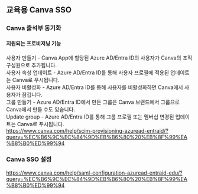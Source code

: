 ## 교육용 Canva SSO
### Canva 출석부 동기화
#### 지원되는 프로비저닝 기능   
사용자 만들기 - Canva App에 할당된 Azure AD/Entra ID의 사용자가 Canva의 조직 구성원으로 추가됩니다.   
사용자 속성 업데이트 - Azure AD/Entra ID를 통해 사용자 프로필에 적용된 업데이트는 Canva로 푸시됩니다.   
사용자 비활성화 - Azure AD/Entra ID를 통해 사용자를 비활성화하면 Canva에서 사용자가 잠깁니다.   
그룹 만들기 - Azure AD/Entra ID에서 만든 그룹은 Canva 브랜드에서 그룹으로 Canva에서 만들 수도 있습니다.   
Update group - Azure AD/Entra ID를 통해 그룹 프로필 또는 멤버십 변경된 업데이트는 Canva로 푸시됩니다.   
https://www.canva.com/help/scim-provisioning-azuread-entraid/?query=%EC%B6%9C%EC%84%9D%EB%B6%80%20%EB%8F%99%EA%B8%B0%ED%99%94

### Canva SSO 설정
https://www.canva.com/help/saml-configuration-azuread-entraid-edu/?query=%EC%B6%9C%EC%84%9D%EB%B6%80%20%EB%8F%99%EA%B8%B0%ED%99%94
